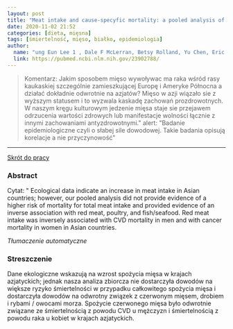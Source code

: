 ```yaml
---
layout: post
title: "Meat intake and cause-specyfic mortality: a pooled analysis of Asian prospective cohort studies"
date: 2020-11-02 21:52
categories: [dieta, mięsna]
tags: [śmiertelność, mięso, białko, epidemiologia]
author:
  name: "ung Eun Lee 1 , Dale F McLerran, Betsy Rolland, Yu Chen, Eric J Grant, Rajesh Vedanthan, Manami Inoue, Shoichiro Tsugane, Yu-Tang Gao, Ichiro Tsuji, Masako Kakizaki, Habibul Ahsan, Yoon-Ok Ahn, Wen-Harn Pan, Kotaro Ozasa, Keun-Young Yoo, Shizuka Sasazuki, Gong Yang, Takashi Watanabe, Yumi Sugawara, Faruque Parvez, Dong-Hyun Kim, Shao-Yuan Chuang, Waka Ohishi, Sue K Park, Ziding Feng, Mark Thornquist, Paolo Boffetta, Wei Zheng, Daehee Kang, John Potter, Rashmi Sinha "
  link: https://pubmed.ncbi.nlm.nih.gov/23902788/
---
```


> Komentarz:
> Jakim sposobem mięso wywoływac ma raka wśród rasy kaukaskiej szczególnie zamieszkującej Europę i Ameryke Północna a działać dokładnie odwrotnie na azjatów?
> Mięso w azji wiązało sie z wyższym statusem i to wyzwala kaskadę zachowań prozdrowotnych. W naszym kręgu kulturowym jedzenie mięsa staje sie przejawem odrzucenia wartości zdrowych lub manifestacje wolności łącznie z innymi zachowaniami antyzdrowotnymi."
> alert: "Badanie epidemiologiczne czyli o słabej sile dowodowej. Takie badania opisują korelacje a nie przyczynowość"
> 
<hr>

[Skrót do pracy](https://pubmed.ncbi.nlm.nih.gov/23902788/) 

### Abstract
Cytat: " Ecological data indicate an increase in meat intake in Asian countries; however, our pooled analysis did not provide evidence of a higher risk of mortality for total meat intake and provided evidence of an inverse association with red meat, poultry, and fish/seafood. Red meat intake was inversely associated with CVD mortality in men and with cancer mortality in women in Asian countries. 

*Tłumaczenie automatyczne*

### Streszczenie
Dane ekologiczne wskazują na wzrost spożycia mięsa w krajach azjatyckich; jednak nasza analiza zbiorcza nie dostarczyła dowodów na większe ryzyko śmiertelności w przypadku całkowitego spożycia mięsa i dostarczyła dowodów na odwrotny związek z czerwonym mięsem, drobiem i rybami / owocami morza. Spożycie czerwonego mięsa było odwrotnie związane ze śmiertelnością z powodu CVD u mężczyzn i śmiertelnością z powodu raka u kobiet w krajach azjatyckich.
